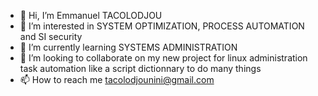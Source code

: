 - 👋 Hi, I’m Emmanuel TACOLODJOU
- 👀 I’m interested in SYSTEM OPTIMIZATION, PROCESS AUTOMATION and SI security
- 🌱 I’m currently learning SYSTEMS ADMINISTRATION
- 💞️ I’m looking to collaborate on my new project for linux administration task automation like a script dictionnary to do many things
- 📫 How to reach me tacolodjounini@gmail.com

<!---
binouossi/binouossi is a ✨ special ✨ repository because its `README.md` (this file) appears on your GitHub profile.
You can click the Preview link to take a look at your changes.
--->
